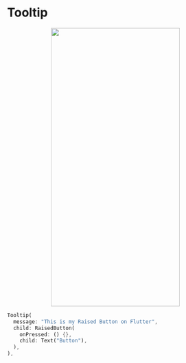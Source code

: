 # Tooltip
<p align="center">
<img src="https://docs.google.com/uc?id=1PytCDveI8Q5Et3-D2WWPdR1cvOjFauPs" height="649" width="300">
</p>

```dart
Tooltip(
  message: "This is my Raised Button on Flutter",
  child: RaisedButton(
    onPressed: () {},
    child: Text("Button"),
  ),
),
```
